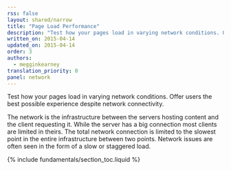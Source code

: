 ```yaml
---
rss: false
layout: shared/narrow
title: "Page Load Performance"
description: "Test how your pages load in varying network conditions. Offer users the best possible experience despite network connectivity."
written_on: 2015-04-14
updated_on: 2015-04-14
order: 3
authors:
  - megginkearney
translation_priority: 0
panel: network
---
```


<p class="intro">
  Test how your pages load in varying network conditions. Offer users the best possible experience despite network connectivity.
</p>

The network is the infrastructure between the servers hosting content and the client requesting it.
While the server has a big connection most clients are limited in theirs.
The total network connection is limited to the slowest point in the entire infrastructure between two points.
Network issues are often seen in the form of a slow or staggered load.

{% include fundamentals/section_toc.liquid %}
